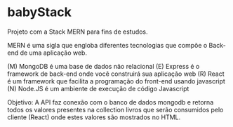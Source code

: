# babyStack
Projeto com a Stack MERN para fins de estudos.

MERN é uma sigla que engloba diferentes tecnologias que compõe o Back-end de uma aplicação web.

(M) MongoDB é uma base de dados não relacional
(E)  Express é o framework de back-end onde você construirá sua aplicação web
(R)  React é um framework que facilita a programação do front-end usando javascript
(N)  Node.JS é um ambiente de execução de código Javascript

Objetivo: A API faz conexão com o banco de dados mongodb e retorna todos os valores presentes na collection livros que serão consumidos pelo cliente (React) onde estes valores são mostrados no HTML.
